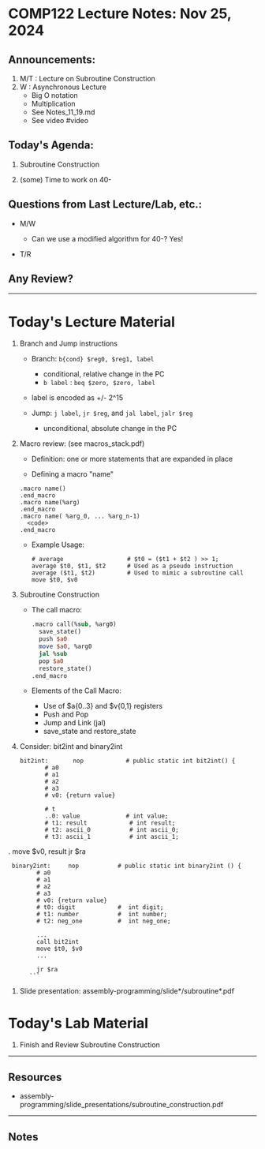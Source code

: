 # COMP122 Lecture Notes: Nov 25, 2024

## Announcements:
   1. M/T : Lecture on Subroutine Construction
   1. W : Asynchronous Lecture
      - Big O notation 
      - Multiplication
      - See Notes_11_19.md
      - See video #video 


## Today's Agenda:
   1. Subroutine Construction

   1. (some) Time to work on 40-


## Questions from Last Lecture/Lab, etc.:
   * M/W
     - Can we use a modified algorithm for 40-? Yes! 

   * T/R 

## Any Review?

---
# Today's Lecture Material

  1. Branch and Jump instructions
     - Branch: `b{cond} $reg0, $reg1, label`
       -  conditional, relative change in the PC
         * `b label` :  `beq $zero, $zero, label`
      - label is encoded as +/- 2^15

     - Jump: `j label`, `jr $reg`, and `jal label`, `jalr $reg`
       - unconditional, absolute change in the PC


  1. Macro review: (see macros_stack.pdf)
     - Definition: one or more statements that are expanded in place

     - Defining a macro "name"
     ```
     .macro name()
     .end_macro
     .macro name(%arg)
     .end_macro
     .macro name( %arg_0, ... %arg_n-1)
       <code>
     .end_macro
     ```

     - Example Usage:
       ```
       # average                  # $t0 = ($t1 + $t2 ) >> 1;
       average $t0, $t1, $t2      # Used as a pseudo instruction
       average ($t1, $t2)         # Used to mimic a subroutine call
       move $t0, $v0         
       ```


 1. Subroutine Construction
    - The call macro:
      ```mips
      .macro call(%sub, %arg0)
        save_state()
        push $a0
        move $a0, %arg0
        jal %sub
        pop $a0
        restore_state()
      .end_macro
      ```

    - Elements of the Call Macro:
      * Use of $a{0..3} and $v{0,1} registers
      * Push and Pop
      * Jump and Link (jal)
      * save_state and restore_state

  1. Consider:  bit2int and binary2int
     ```
     bit2int:       nop            # public static int bit2int() {
            # a0
            # a1
            # a2
            # a3
            # v0: {return value}

            # t
            ..0: value             # int value;
            # t1: result            # int result;
            # t2: ascii_0           # int ascii_0;
            # t3: ascii_1           # int ascii_1;
.
            move $v0, result
            jr $ra
 
     binary2int:     nop           # public static int binary2int () {
            # a0
            # a1
            # a2
            # a3
            # v0: {return value}
            # t0: digit            #  int digit;
            # t1: number           #  int number;
            # t2: neg_one          #  int neg_one;

            ...
            call bit2int 
            move $t0, $v0
            ...

            jr $ra
          ```


  1. Slide presentation: assembly-programming/slide*/subroutine*.pdf


# Today's Lab Material

  1. Finish and Review Subroutine Construction

  
---
## Resources

   * assembly-programming/slide_presentations/subroutine_construction.pdf

---
<!-- This section for student's to place their own notes. -->
<!-- This section will not be updated by the Professor.   -->

## Notes  

